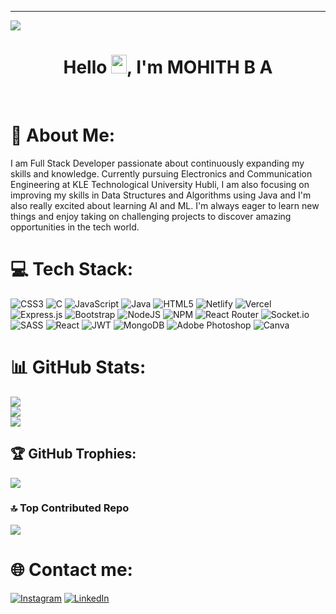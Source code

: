 ---
[![](https://visitcount.itsvg.in/api?id=MOHITH-2002&icon=0&color=1)](https://visitcount.itsvg.in)
<h1 align="center">Hello <img src="https://images.emojiterra.com/google/noto-emoji/unicode-15/animated/1f44b.gif" height="30px" width="25px"></img>, I'm MOHITH B A</h1>
<br>
<h1>💫 About Me:</h1>
I am Full Stack Developer passionate about continuously expanding my skills and knowledge. Currently pursuing Electronics and Communication Engineering at KLE Technological University Hubli,  I am also focusing on improving my skills in Data Structures and Algorithms using Java and  I'm also really excited about learning AI and ML. I'm always eager to learn new things and enjoy taking on challenging projects to discover amazing opportunities in the tech world.


# 💻 Tech Stack:
![CSS3](https://img.shields.io/badge/css3-%231572B6.svg?style=flat&logo=css3&logoColor=white) ![C](https://img.shields.io/badge/c-%2300599C.svg?style=flat&logo=c&logoColor=white) ![JavaScript](https://img.shields.io/badge/javascript-%23323330.svg?style=flat&logo=javascript&logoColor=%23F7DF1E) ![Java](https://img.shields.io/badge/java-%23ED8B00.svg?style=flat&logo=java&logoColor=white) ![HTML5](https://img.shields.io/badge/html5-%23E34F26.svg?style=flat&logo=html5&logoColor=white) ![Netlify](https://img.shields.io/badge/netlify-%23000000.svg?style=flat&logo=netlify&logoColor=#00C7B7) ![Vercel](https://img.shields.io/badge/vercel-%23000000.svg?style=flat&logo=vercel&logoColor=white) ![Express.js](https://img.shields.io/badge/express.js-%23404d59.svg?style=flat&logo=express&logoColor=%2361DAFB) ![Bootstrap](https://img.shields.io/badge/bootstrap-%23563D7C.svg?style=flat&logo=bootstrap&logoColor=white) ![NodeJS](https://img.shields.io/badge/node.js-6DA55F?style=flat&logo=node.js&logoColor=white) ![NPM](https://img.shields.io/badge/NPM-%23000000.svg?style=flat&logo=npm&logoColor=white) ![React Router](https://img.shields.io/badge/React_Router-CA4245?style=flat&logo=react-router&logoColor=white) ![Socket.io](https://img.shields.io/badge/Socket.io-black?style=flat&logo=socket.io&badgeColor=010101) ![SASS](https://img.shields.io/badge/SASS-hotpink.svg?style=flat&logo=SASS&logoColor=white) ![React](https://img.shields.io/badge/react-%2320232a.svg?style=flat&logo=react&logoColor=%2361DAFB) ![JWT](https://img.shields.io/badge/JWT-black?style=flat&logo=JSON%20web%20tokens) ![MongoDB](https://img.shields.io/badge/MongoDB-%234ea94b.svg?style=flat&logo=mongodb&logoColor=white) ![Adobe Photoshop](https://img.shields.io/badge/adobephotoshop-%2331A8FF.svg?style=flat&logo=adobephotoshop&logoColor=white) ![Canva](https://img.shields.io/badge/Canva-%2300C4CC.svg?style=flat&logo=Canva&logoColor=white)
# 📊 GitHub Stats:
![](https://github-readme-stats.vercel.app/api?username=MOHITH-2002&theme=blue-green&hide_border=false&include_all_commits=true&count_private=true)<br/>
![](https://github-readme-streak-stats.herokuapp.com/?user=MOHITH-2002&theme=blue-green&hide_border=false)<br/>
![](https://github-readme-stats.vercel.app/api/top-langs/?username=MOHITH-2002&theme=blue-green&hide_border=false&include_all_commits=true&count_private=true&layout=compact)

## 🏆 GitHub Trophies:
![](https://github-profile-trophy.vercel.app/?username=MOHITH-2002&theme=darkhub&no-frame=false&no-bg=false&margin-w=4)

### 🔝 Top Contributed Repo
![](https://github-contributor-stats.vercel.app/api?username=MOHITH-2002&limit=5&theme=nord&combine_all_yearly_contributions=true)


# 🌐 Contact me:
[![Instagram](https://img.shields.io/badge/Instagram-%23E4405F.svg?logo=Instagram&logoColor=white)](https://instagram.com/https://instagram.com/mohith_b_a_?igshid=MzNlNGNkZWQ4Mg==)
[![LinkedIn](https://img.shields.io/badge/LinkedIn-%230077B5.svg?logo=linkedin&logoColor=white)](https://linkedin.com/in/linkedin.com/in/mohith-b-a-ba8a22230) 

